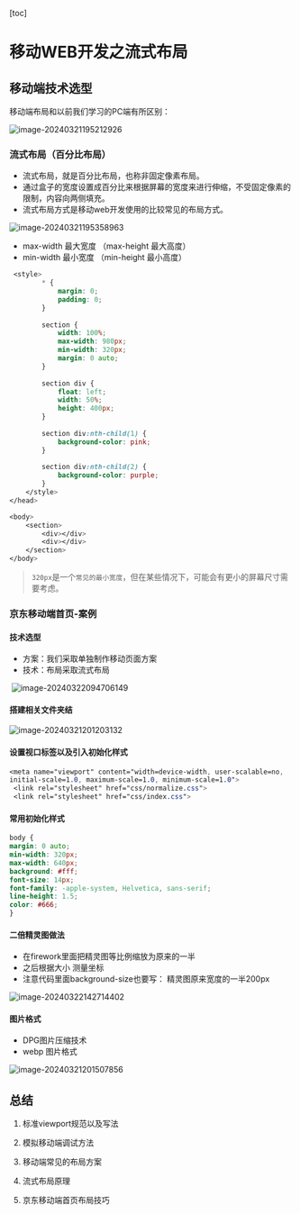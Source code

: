 

[toc]



# 移动WEB开发之流式布局



## 移动端技术选型

移动端布局和以前我们学习的PC端有所区别：

![image-20240321195212926](http://images.newstar.net.cn/sally-imgsimage-20240321195212926.png) 



### 流式布局（百分比布局）

* 流式布局，就是百分比布局，也称非固定像素布局。
* 通过盒子的宽度设置成百分比来根据屏幕的宽度来进行伸缩，不受固定像素的限制，内容向两侧填充。
* 流式布局方式是移动web开发使用的比较常见的布局方式。

![image-20240321195358963](http://images.newstar.net.cn/sally-imgsimage-20240321195358963.png) 

* max-width 最大宽度 （max-height 最大高度） 
* min-width 最小宽度 （min-height 最小高度）

```css
 <style>
        * {
            margin: 0;
            padding: 0;
        }
        
        section {
            width: 100%;
            max-width: 980px;
            min-width: 320px;
            margin: 0 auto;
        }
        
        section div {
            float: left;
            width: 50%;
            height: 400px;
        }
        
        section div:nth-child(1) {
            background-color: pink;
        }
        
        section div:nth-child(2) {
            background-color: purple;
        }
    </style>
</head>

<body>
    <section>
        <div></div>
        <div></div>
    </section>
</body>
```

> `320px`是一个`常见的最小宽度`，但在某些情况下，可能会有更小的屏幕尺寸需要考虑。





### 京东移动端首页-案例

#### 技术选型

   * 方案：我们采取单独制作移动页面方案
   * 技术：布局采取流式布局

​    ![image-20240322094706149](http://images.newstar.net.cn/sally-imgsimage-20240322094706149.png)     



#### 搭建相关文件夹结

![image-20240321201203132](http://images.newstar.net.cn/sally-imgsimage-20240321201203132.png) 



#### 设置视口标签以及引入初始化样式

```css
<meta name="viewport" content="width=device-width, user-scalable=no, 
initial-scale=1.0, maximum-scale=1.0, minimum-scale=1.0">
 <link rel="stylesheet" href="css/normalize.css">
 <link rel="stylesheet" href="css/index.css">
```



#### 常用初始化样式

```css
body {
margin: 0 auto;
min-width: 320px;
max-width: 640px;
background: #fff;
font-size: 14px;
font-family: -apple-system, Helvetica, sans-serif;
line-height: 1.5;
color: #666;
}
```



#### 二倍精灵图做法

* 在firework里面把精灵图等比例缩放为原来的一半
* 之后根据大小 测量坐标
* 注意代码里面background-size也要写： 精灵图原来宽度的一半200px 

![image-20240322142714402](http://images.newstar.net.cn/sally-imgsimage-20240322142714402.png) 





#### 图片格式

* DPG图片压缩技术
* webp 图片格式

![image-20240321201507856](http://images.newstar.net.cn/sally-imgsimage-20240321201507856.png) 







## 总结

1. 标准viewport规范以及写法

2. 模拟移动端调试方法

3. 移动端常见的布局方案
4. 流式布局原理

5. 京东移动端首页布局技巧